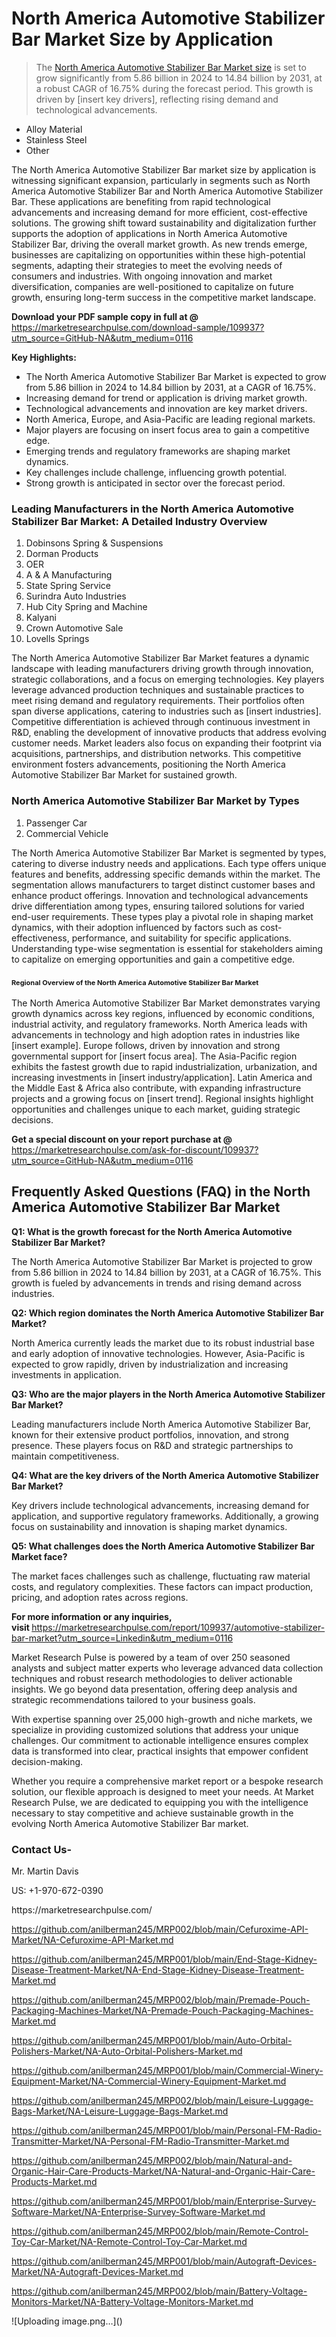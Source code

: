 <h1>North America Automotive Stabilizer Bar Market&nbsp;Size by Application</h1><blockquote><p>The <a href="https://marketresearchpulse.com/download-sample/109937?utm_source=GitHub-NA&amp;utm_medium=0116">North America Automotive Stabilizer Bar Market size</a> is set to grow significantly from 5.86 billion in 2024 to 14.84 billion by 2031, at a robust CAGR of 16.75% during the forecast period. This growth is driven by [insert key drivers], reflecting rising demand and technological advancements.</p></blockquote><ul><li>Alloy Material<li> Stainless Steel<li> Other</li></ul><p>The North America Automotive Stabilizer Bar market size by application is witnessing significant expansion, particularly in segments such as North America Automotive Stabilizer Bar and North America Automotive Stabilizer Bar. These applications are benefiting from rapid technological advancements and increasing demand for more efficient, cost-effective solutions. The growing shift toward sustainability and digitalization further supports the adoption of applications in North America Automotive Stabilizer Bar, driving the overall market growth. As new trends emerge, businesses are capitalizing on opportunities within these high-potential segments, adapting their strategies to meet the evolving needs of consumers and industries. With ongoing innovation and market diversification, companies are well-positioned to capitalize on future growth, ensuring long-term success in the competitive market landscape.</p><p><strong>Download your PDF sample copy in full at @ </strong><a href="https://marketresearchpulse.com/download-sample/109937?utm_source=GitHub-NA&amp;utm_medium=0116">https://marketresearchpulse.com/download-sample/109937?utm_source=GitHub-NA&amp;utm_medium=0116</a></p><p><strong>Key Highlights: </strong></p><ul><li>The North America Automotive Stabilizer Bar Market is expected to grow from 5.86 billion in 2024 to 14.84 billion by 2031, at a CAGR of 16.75%.</li><li>Increasing demand for trend or application is driving market growth.</li><li>Technological advancements and innovation are key market drivers.</li><li>North America, Europe, and Asia-Pacific are leading regional markets.</li><li>Major players are focusing on insert focus area to gain a competitive edge.</li><li>Emerging trends and regulatory frameworks are shaping market dynamics.</li><li>Key challenges include challenge, influencing growth potential.</li><li>Strong growth is anticipated in sector over the forecast period.</li></ul><h3>Leading Manufacturers in the North America Automotive Stabilizer Bar Market: A Detailed Industry Overview</h3><ol><li>Dobinsons Spring & Suspensions</li><li>Dorman Products</li><li>OER</li><li>A & A Manufacturing</li><li>State Spring Service</li><li>Surindra Auto Industries</li><li>Hub City Spring and Machine</li><li>Kalyani</li><li>Crown Automotive Sale</li><li>Lovells Springs</li></ol><div class="flex max-w-full flex-col flex-grow"><div class="min-h-8 text-message flex w-full flex-col items-end gap-2 whitespace-normal break-words [.text-message+&amp;]:mt-5" dir="auto" data-message-author-role="assistant" data-message-id="fd8432e4-4910-450d-b182-61b7bfb0a01f" data-message-model-slug="gpt-4o"><div class="flex w-full flex-col gap-1 empty:hidden first:pt-[3px]"><div class="markdown prose w-full break-words dark:prose-invert light"><p>The North America Automotive Stabilizer Bar Market features a dynamic landscape with leading manufacturers driving growth through innovation, strategic collaborations, and a focus on emerging technologies. Key players leverage advanced production techniques and sustainable practices to meet rising demand and regulatory requirements. Their portfolios often span diverse applications, catering to industries such as [insert industries]. Competitive differentiation is achieved through continuous investment in R&amp;D, enabling the development of innovative products that address evolving customer needs. Market leaders also focus on expanding their footprint via acquisitions, partnerships, and distribution networks. This competitive environment fosters advancements, positioning the North America Automotive Stabilizer Bar Market for sustained growth.</p></div></div></div></div><h3>North America Automotive Stabilizer Bar Market by Types</h3><ol><li>Passenger Car<li> Commercial Vehicle</li></ol><div class="flex max-w-full flex-col flex-grow"><div class="min-h-8 text-message flex w-full flex-col items-end gap-2 whitespace-normal break-words [.text-message+&amp;]:mt-5" dir="auto" data-message-author-role="assistant" data-message-id="084470be-0bb7-4664-bddf-5156b4f41249" data-message-model-slug="gpt-4o-mini"><div class="flex w-full flex-col gap-1 empty:hidden first:pt-[3px]"><div class="markdown prose w-full break-words dark:prose-invert light"><p>The North America Automotive Stabilizer Bar Market is segmented by types, catering to diverse industry needs and applications. Each type offers unique features and benefits, addressing specific demands within the market. The segmentation allows manufacturers to target distinct customer bases and enhance product offerings. Innovation and technological advancements drive differentiation among types, ensuring tailored solutions for varied end-user requirements. These types play a pivotal role in shaping market dynamics, with their adoption influenced by factors such as cost-effectiveness, performance, and suitability for specific applications. Understanding type-wise segmentation is essential for stakeholders aiming to capitalize on emerging opportunities and gain a competitive edge.</p></div></div></div></div><h3><span style="font-size: 11px;">Regional Overview of the North America Automotive Stabilizer Bar Market</span></h3><div class="flex max-w-full flex-col flex-grow"><div class="min-h-8 text-message flex w-full flex-col items-end gap-2 whitespace-normal break-words [.text-message+&amp;]:mt-5" dir="auto" data-message-author-role="assistant" data-message-id="e9038762-ce64-4e30-91c9-9bd413514231" data-message-model-slug="gpt-4o-mini"><div class="flex w-full flex-col gap-1 empty:hidden first:pt-[3px]"><div class="markdown prose w-full break-words dark:prose-invert light"><p>The North America Automotive Stabilizer Bar Market demonstrates varying growth dynamics across key regions, influenced by economic conditions, industrial activity, and regulatory frameworks. North America leads with advancements in technology and high adoption rates in industries like [insert example]. Europe follows, driven by innovation and strong governmental support for [insert focus area]. The Asia-Pacific region exhibits the fastest growth due to rapid industrialization, urbanization, and increasing investments in [insert industry/application]. Latin America and the Middle East &amp; Africa also contribute, with expanding infrastructure projects and a growing focus on [insert trend]. Regional insights highlight opportunities and challenges unique to each market, guiding strategic decisions.</p></div></div></div></div><p><strong>Get a special discount on your report purchase at @ </strong><a href="https://marketresearchpulse.com/ask-for-discount/109937?utm_source=GitHub-NA&amp;utm_medium=0116">https://marketresearchpulse.com/ask-for-discount/109937?utm_source=GitHub-NA&amp;utm_medium=0116</a></p><h2>Frequently Asked Questions (FAQ) in the North America Automotive Stabilizer Bar Market</h2><p><strong>Q1: What is the growth forecast for the North America Automotive Stabilizer Bar Market?</strong></p><p>The North America Automotive Stabilizer Bar Market is projected to grow from 5.86 billion in 2024 to 14.84 billion by 2031, at a CAGR of 16.75%. This growth is fueled by advancements in trends and rising demand across industries.</p><p><strong>Q2: Which region dominates the North America Automotive Stabilizer Bar Market?</strong></p><p>North America currently leads the market due to its robust industrial base and early adoption of innovative technologies. However, Asia-Pacific is expected to grow rapidly, driven by industrialization and increasing investments in application.</p><p><strong>Q3: Who are the major players in the North America Automotive Stabilizer Bar Market?</strong></p><p>Leading manufacturers include North America Automotive Stabilizer Bar, known for their extensive product portfolios, innovation, and strong presence. These players focus on R&amp;D and strategic partnerships to maintain competitiveness.</p><p><strong>Q4: What are the key drivers of the North America Automotive Stabilizer Bar Market?</strong></p><p>Key drivers include technological advancements, increasing demand for application, and supportive regulatory frameworks. Additionally, a growing focus on sustainability and innovation is shaping market dynamics.</p><p><strong>Q5: What challenges does the North America Automotive Stabilizer Bar Market face?</strong></p><p>The market faces challenges such as challenge, fluctuating raw material costs, and regulatory complexities. These factors can impact production, pricing, and adoption rates across regions.</p><p><strong>For more information or any inquiries, visit&nbsp;</strong><a href="https://marketresearchpulse.com/report/109937/automotive-stabilizer-bar-market?utm_source=Linkedin&utm_medium=0116">https://marketresearchpulse.com/report/109937/automotive-stabilizer-bar-market?utm_source=Linkedin&utm_medium=0116</a></p><p>Market Research Pulse is powered by a team of over 250 seasoned analysts and subject matter experts who leverage advanced data collection techniques and robust research methodologies to deliver actionable insights. We go beyond data presentation, offering deep analysis and strategic recommendations tailored to your business goals.</p><p>With expertise spanning over 25,000 high-growth and niche markets, we specialize in providing customized solutions that address your unique challenges. Our commitment to actionable intelligence ensures complex data is transformed into clear, practical insights that empower confident decision-making.</p><p>Whether you require a comprehensive market report or a bespoke research solution, our flexible approach is designed to meet your needs. At Market Research Pulse, we are dedicated to equipping you with the intelligence necessary to stay competitive and achieve sustainable growth in the evolving North America Automotive Stabilizer Bar market.</p><h3><strong>Contact Us-</strong></h3><p>Mr. Martin Davis</p><p>US: +1-970-672-0390</p><p>https://marketresearchpulse.com/</p><p><a href="https://github.com/anilberman245/MRP002/blob/main/Cefuroxime-API-Market/NA-Cefuroxime-API-Market.md">https://github.com/anilberman245/MRP002/blob/main/Cefuroxime-API-Market/NA-Cefuroxime-API-Market.md</a></p><p><a href="https://github.com/anilberman245/MRP001/blob/main/End-Stage-Kidney-Disease-Treatment-Market/NA-End-Stage-Kidney-Disease-Treatment-Market.md">https://github.com/anilberman245/MRP001/blob/main/End-Stage-Kidney-Disease-Treatment-Market/NA-End-Stage-Kidney-Disease-Treatment-Market.md</a></p><p><a href="https://github.com/anilberman245/MRP002/blob/main/Premade-Pouch-Packaging-Machines-Market/NA-Premade-Pouch-Packaging-Machines-Market.md">https://github.com/anilberman245/MRP002/blob/main/Premade-Pouch-Packaging-Machines-Market/NA-Premade-Pouch-Packaging-Machines-Market.md</a></p><p><a href="https://github.com/anilberman245/MRP001/blob/main/Auto-Orbital-Polishers-Market/NA-Auto-Orbital-Polishers-Market.md">https://github.com/anilberman245/MRP001/blob/main/Auto-Orbital-Polishers-Market/NA-Auto-Orbital-Polishers-Market.md</a></p><p><a href="https://github.com/anilberman245/MRP001/blob/main/Commercial-Winery-Equipment-Market/NA-Commercial-Winery-Equipment-Market.md">https://github.com/anilberman245/MRP001/blob/main/Commercial-Winery-Equipment-Market/NA-Commercial-Winery-Equipment-Market.md</a></p><p><a href="https://github.com/anilberman245/MRP002/blob/main/Leisure-Luggage-Bags-Market/NA-Leisure-Luggage-Bags-Market.md">https://github.com/anilberman245/MRP002/blob/main/Leisure-Luggage-Bags-Market/NA-Leisure-Luggage-Bags-Market.md</a></p><p><a href="https://github.com/anilberman245/MRP001/blob/main/Personal-FM-Radio-Transmitter-Market/NA-Personal-FM-Radio-Transmitter-Market.md">https://github.com/anilberman245/MRP001/blob/main/Personal-FM-Radio-Transmitter-Market/NA-Personal-FM-Radio-Transmitter-Market.md</a></p><p><a href="https://github.com/anilberman245/MRP002/blob/main/Natural-and-Organic-Hair-Care-Products-Market/NA-Natural-and-Organic-Hair-Care-Products-Market.md">https://github.com/anilberman245/MRP002/blob/main/Natural-and-Organic-Hair-Care-Products-Market/NA-Natural-and-Organic-Hair-Care-Products-Market.md</a></p><p><a href="https://github.com/anilberman245/MRP001/blob/main/Enterprise-Survey-Software-Market/NA-Enterprise-Survey-Software-Market.md">https://github.com/anilberman245/MRP001/blob/main/Enterprise-Survey-Software-Market/NA-Enterprise-Survey-Software-Market.md</a></p><p><a href="https://github.com/anilberman245/MRP002/blob/main/Remote-Control-Toy-Car-Market/NA-Remote-Control-Toy-Car-Market.md">https://github.com/anilberman245/MRP002/blob/main/Remote-Control-Toy-Car-Market/NA-Remote-Control-Toy-Car-Market.md</a></p><p><a href="https://github.com/anilberman245/MRP001/blob/main/Autograft-Devices-Market/NA-Autograft-Devices-Market.md">https://github.com/anilberman245/MRP001/blob/main/Autograft-Devices-Market/NA-Autograft-Devices-Market.md</a></p><p><a href="https://github.com/anilberman245/MRP002/blob/main/Battery-Voltage-Monitors-Market/NA-Battery-Voltage-Monitors-Market.md">https://github.com/anilberman245/MRP002/blob/main/Battery-Voltage-Monitors-Market/NA-Battery-Voltage-Monitors-Market.md</a></p>
![Uploading image.png…]()

